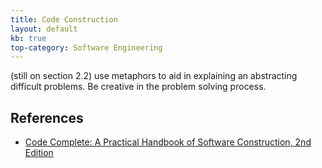 ```yaml
---
title: Code Construction
layout: default
kb: true
top-category: Software Engineering
---
```


(still on section 2.2)
use metaphors to aid in explaining an abstracting difficult problems. Be creative in the problem solving process.

## References

* [Code Complete: A Practical Handbook of Software Construction, 2nd Edition](https://www.amazon.com/code-complete-practical-handbook-construction/dp/0735619670)
